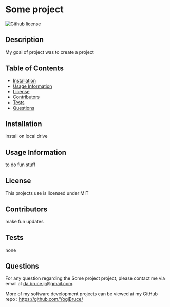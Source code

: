 # Some project
  ![Github license](https://img.shields.io/badge/license-MIT-blue.svg)

  ## Description
  My goal of project was to create a project

  ## Table of Contents
  - [Installation](#installation)<br/>
  - [Usage Information](#usage)<br/>
  - [License](#license)<br/>
  - [Contributors](#contributors)<br/>
  - [Tests](#tests)<br/>
  - [Questions](#questions)

  ## Installation
  install on local drive

  ## Usage Information
  to do fun stuff
  
  ## License
  This projects use is licensed under MIT

  ## Contributors
  make fun updates

  ## Tests
  none

  ## Questions

  For any question regarding the Some project project, please contact me via email at da.bruce.jr@gmail.com.

  More of my software development projects can be viewed at my GitHub repo : https://github.com/YogiBruce/

